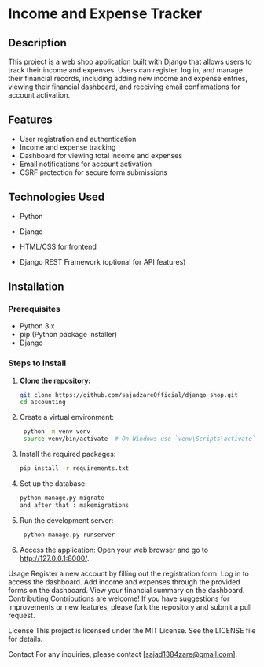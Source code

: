 # Income and Expense Tracker  

## Description  
This project is a web shop application built with Django that allows users to track their income and expenses. Users can register, log in, and manage their financial records, including adding new income and expense entries, viewing their financial dashboard, and receiving email confirmations for account activation.  

## Features  
- User registration and authentication  
- Income and expense tracking  
- Dashboard for viewing total income and expenses  
- Email notifications for account activation  
- CSRF protection for secure form submissions  

## Technologies Used  
- Python  
- Django  

- HTML/CSS for frontend  
- Django REST Framework (optional for API features)  

## Installation  

### Prerequisites  
- Python 3.x  
- pip (Python package installer)  
- Django  

### Steps to Install  
1. **Clone the repository:**  
   ```bash  
   git clone https://github.com/sajadzareOfficial/django_shop.git   
   cd accounting
2. Create a virtual environment:
   ```bash  
    python -m venv venv  
    source venv/bin/activate  # On Windows use `venv\Scripts\activate`
3. Install the required packages:
   ```bash
   pip install -r requirements.txt
4. Set up the database:
   ```bash
   python manage.py migrate
   and after that : makemigrations 
5. Run the development server:
   ```bash
    python manage.py runserver  
6. Access the application:
Open your web browser and go to http://127.0.0.1:8000/.

Usage
Register a new account by filling out the registration form.
Log in to access the dashboard.
Add income and expenses through the provided forms on the dashboard.
View your financial summary on the dashboard.
Contributing
Contributions are welcome! If you have suggestions for improvements or new features, please fork the repository and submit a pull request.

License
This project is licensed under the MIT License. See the LICENSE file for details.

Contact
For any inquiries, please contact [sajad1384zare@gmail.com].



